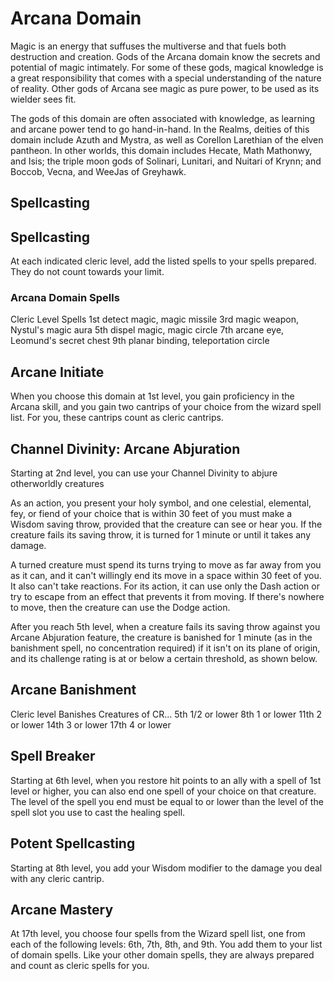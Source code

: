 # Arcana Domain
Magic is an energy that suffuses the multiverse and that fuels both destruction and creation. Gods of the Arcana domain know the secrets and potential of magic intimately. For some of these gods, magical knowledge is a great responsibility that comes with a special understanding of the nature of reality. Other gods of Arcana see magic as pure power, to be used as its wielder sees fit.

The gods of this domain are often associated with knowledge, as learning and arcane power tend to go hand-in-hand. In the Realms, deities of this domain include Azuth and Mystra, as well as Corellon Larethian of the elven pantheon. In other worlds, this domain includes Hecate, Math Mathonwy, and Isis; the triple moon gods of Solinari, Lunitari, and Nuitari of Krynn; and Boccob, Vecna, and WeeJas of Greyhawk.

## Spellcasting
## Spellcasting
At each indicated cleric level, add the listed spells to your spells prepared. They do not count towards your limit.

### Arcana Domain Spells
Cleric Level	Spells
1st	detect magic, magic missile
3rd	magic weapon, Nystul's magic aura
5th	dispel magic, magic circle
7th	arcane eye, Leomund's secret chest
9th	planar binding, teleportation circle

## Arcane Initiate
When you choose this domain at 1st level, you gain proficiency in the Arcana skill, and you gain two cantrips of your choice from the wizard spell list. For you, these cantrips count as cleric cantrips.

## Channel Divinity: Arcane Abjuration
Starting at 2nd level, you can use your Channel Divinity to abjure otherworldly creatures

As an action, you present your holy symbol, and one celestial, elemental, fey, or fiend of your choice that is within 30 feet of you must make a Wisdom saving throw, provided that the creature can see or hear you. If the creature fails its saving throw, it is turned for 1 minute or until it takes any damage.

A turned creature must spend its turns trying to move as far away from you as it can, and it can't willingly end its move in a space within 30 feet of you. It also can't take reactions. For its action, it can use only the Dash action or try to escape from an effect that prevents it from moving. If there's nowhere to move, then the creature can use the Dodge action.

After you reach 5th level, when a creature fails its saving throw against you Arcane Abjuration feature, the creature is banished for 1 minute (as in the banishment spell, no concentration required) if it isn't on its plane of origin, and its challenge rating is at or below a certain threshold, as shown below.

## Arcane Banishment
Cleric level	Banishes Creatures of CR...
5th	1/2 or lower
8th	1 or lower
11th	2 or lower
14th	3 or lower
17th	4 or lower

## Spell Breaker
Starting at 6th level, when you restore hit points to an ally with a spell of 1st level or higher, you can also end one spell of your choice on that creature. The level of the spell you end must be equal to or lower than the level of the spell slot you use to cast the healing spell.

## Potent Spellcasting
Starting at 8th level, you add your Wisdom modifier to the damage you deal with any cleric cantrip.

## Arcane Mastery
At 17th level, you choose four spells from the Wizard spell list, one from each of the following levels: 6th, 7th, 8th, and 9th. You add them to your list of domain spells. Like your other domain spells, they are always prepared and count as cleric spells for you.
